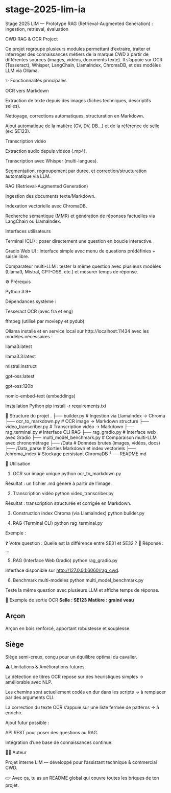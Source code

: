 # stage-2025-lim-ia
Stage 2025 LIM — Prototype RAG (Retrieval-Augmented Generation) : ingestion, retrieval, évaluation

CWD RAG & OCR Project

Ce projet regroupe plusieurs modules permettant d’extraire, traiter et interroger des connaissances métiers de la marque CWD à partir de différentes sources (images, vidéos, documents texte).
Il s’appuie sur OCR (Tesseract), Whisper, LangChain, LlamaIndex, ChromaDB, et des modèles LLM via Ollama.

✨ Fonctionnalités principales

OCR vers Markdown

Extraction de texte depuis des images (fiches techniques, descriptifs selles).

Nettoyage, corrections automatiques, structuration en Markdown.

Ajout automatique de la matière (GV, DV, DB…) et de la référence de selle (ex: SE123).

Transcription vidéo

Extraction audio depuis vidéos (.mp4).

Transcription avec Whisper (multi-langues).

Segmentation, regroupement par durée, et correction/structuration automatique via LLM.

RAG (Retrieval-Augmented Generation)

Ingestion des documents texte/Markdown.

Indexation vectorielle avec ChromaDB.

Recherche sémantique (MMR) et génération de réponses factuelles via LangChain ou LlamaIndex.

Interfaces utilisateurs

Terminal (CLI) : poser directement une question en boucle interactive.

Gradio Web UI : interface simple avec menu de questions prédéfinies + saisie libre.

Comparateur multi-LLM : tester la même question avec plusieurs modèles (Llama3, Mistral, GPT-OSS, etc.) et mesurer temps de réponse.

⚙️ Prérequis

Python 3.9+

Dépendances système :

Tesseract OCR
 (avec fra et eng)

ffmpeg
 (utilisé par moviepy et pydub)

Ollama installé et en service local sur http://localhost:11434 avec les modèles nécessaires :

llama3:latest

llama3.3:latest

mistral:instruct

gpt-oss:latest

gpt-oss:120b

nomic-embed-text (embeddings)

Installation Python
pip install -r requirements.txt

📂 Structure du projet
.
├── builder.py                     # Ingestion via LlamaIndex -> Chroma
├── ocr_to_markdown.py              # OCR image -> Markdown structuré
├── video_transcriber.py            # Transcription vidéo -> Markdown
├── rag_terminal.py                  # Interface CLI RAG
├── rag_gradio.py                    # Interface web avec Gradio
├── multi_model_benchmark.py         # Comparaison multi-LLM avec chronométrage
├── /Data                           # Données brutes (images, vidéos, docs)
├── /Data_parse                     # Sorties Markdown et index vectoriels
├── /chroma_index                   # Stockage persistant ChromaDB
└── README.md

🚀 Utilisation
1. OCR sur image unique
python ocr_to_markdown.py


Résultat : un fichier .md généré à partir de l’image.

2. Transcription vidéo
python video_transcriber.py


Résultat : transcription structurée et corrigée en Markdown.

3. Construction index Chroma (via LlamaIndex)
python builder.py

4. RAG (Terminal CLI)
python rag_terminal.py


Exemple :

❓ Votre question : Quelle est la différence entre SE31 et SE32 ?
🧠 Réponse : ...

5. RAG (Interface Web Gradio)
python rag_gradio.py


Interface disponible sur http://127.0.0.1:6060/rag_cwd.

6. Benchmark multi-modèles
python multi_model_benchmark.py


Teste la même question avec plusieurs LLM et affiche temps de réponse.

📄 Exemple de sortie OCR
**Selle : SE123**
**Matière : grainé veau**

## Arçon
Arçon en bois renforcé, apportant robustesse et souplesse.

## Siège
Siège semi-creux, conçu pour un équilibre optimal du cavalier.

⚠️ Limitations & Améliorations futures

La détection de titres OCR repose sur des heuristiques simples → améliorable avec NLP.

Les chemins sont actuellement codés en dur dans les scripts → à remplacer par des arguments CLI.

La correction du texte OCR s’appuie sur une liste fermée de patterns → à enrichir.

Ajout futur possible :

API REST pour poser des questions au RAG.

Intégration d’une base de connaissances continue.

👨‍💻 Auteur

Projet interne LIM — développé pour l’assistant technique & commercial CWD.

👉 Avec ça, tu as un README global qui couvre toutes les briques de ton projet.
